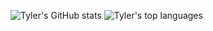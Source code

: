 ![Tyler's GitHub stats](https://github-readme-stats-peach-eta.vercel.app/api?username=tylerfilla)
![Tyler's top languages](https://github-readme-stats-peach-eta.vercel.app/api/top-langs/?username=tylerfilla&langs_count=6&layout=compact)
